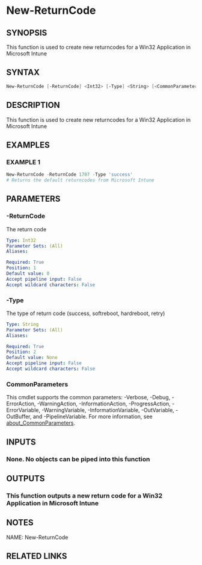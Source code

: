 # New-ReturnCode

## SYNOPSIS
This function is used to create new returncodes for a Win32 Application in Microsoft Intune

## SYNTAX
```powershell
New-ReturnCode [-ReturnCode] <Int32> [-Type] <String> [<CommonParameters>]
```

## DESCRIPTION
This function is used to create new returncodes for a Win32 Application in Microsoft Intune

## EXAMPLES

### EXAMPLE 1
```powershell
New-ReturnCode -ReturnCode 1707 -Type 'success'
# Returns the default returncodes from Microsoft Intune
```

## PARAMETERS

### -ReturnCode
The return code

```yaml
Type: Int32
Parameter Sets: (All)
Aliases: 

Required: True
Position: 1
Default value: 0
Accept pipeline input: False
Accept wildcard characters: False
```

### -Type
The type of return code (success, softreboot, hardreboot, retry)

```yaml
Type: String
Parameter Sets: (All)
Aliases: 

Required: True
Position: 2
Default value: None
Accept pipeline input: False
Accept wildcard characters: False
```

### CommonParameters
This cmdlet supports the common parameters: -Verbose, -Debug, -ErrorAction, -WarningAction, -InformationAction, -ProgressAction, -ErrorVariable, -WarningVariable, -InformationVariable, -OutVariable, -OutBuffer, and -PipelineVariable. For more information, see [about_CommonParameters](http://go.microsoft.com/fwlink/?LinkID=113216).

## INPUTS
### None. No objects can be piped into this function

## OUTPUTS
### This function outputs a new return code for a Win32 Application in Microsoft Intune

## NOTES
NAME: New-ReturnCode

## RELATED LINKS

